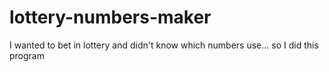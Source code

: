 # lottery-numbers-maker
I wanted to bet in lottery and didn't know which numbers use... so I did this program
